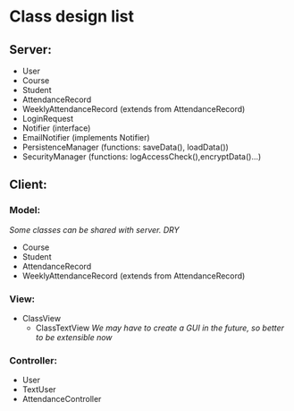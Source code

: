 # Class design list
## Server:
- User
- Course
- Student
- AttendanceRecord
- WeeklyAttendanceRecord (extends from AttendanceRecord)
- LoginRequest
- Notifier (interface)
 - EmailNotifier (implements Notifier)
- PersistenceManager (functions: saveData(), loadData())
- SecurityManager (functions: logAccessCheck(),encryptData()...)

## Client:
### Model:
*Some classes can be shared with server. DRY*
- Course
- Student
- AttendanceRecord
- WeeklyAttendanceRecord (extends from AttendanceRecord)

### View:
- ClassView
  - ClassTextView *We may have to create a GUI in the future, so better to be extensible now*

### Controller:
- User
 - TextUser
- AttendanceController
